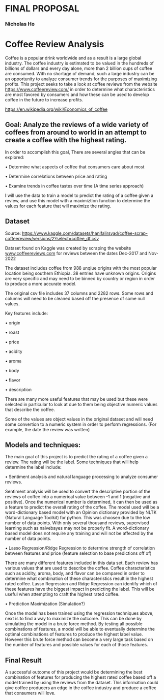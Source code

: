 # FINAL PROPOSAL
### Nicholas Ho

# Coffee Review Analysis

Coffee is a popular drink worldwide and as a result is a large global industry.  The coffee industry is estimated to be valued in the hundreds of billions of dollars and every day alone, more than 2 billion cups of coffee are consumed.  With no shortage of demand, such a large industry can be an opportunity to analyze consumer trends for the purposes of maximizing profits.  This project seeks to take a look at coffee reviews from the website https://www.coffeereview.com/ in order to determine what characteristics are most favored by consumers and how these can be used to develop coffee in the future to increase profits.

https://en.wikipedia.org/wiki/Economics_of_coffee

## Goal: Analyze the reviews of a wide variety of coffees from around to world in an attempt to create a coffee with the highest rating.

In order to accomplish this goal, There are several angles that can be explored:

• Determine what aspects of coffee that consumers care about most

• Determine correlations between price and rating

• Examine trends in coffee tastes over time (A time series approach)

I will use the data to train a model to predict the rating of a coffee given a review, and use this model with a maximiztion function to determine the values for each feature that will maximize the rating.

## Dataset

Source: https://www.kaggle.com/datasets/hanifalirsyad/coffee-scrap-coffeereview/versions/2?select=coffee_df.csv

Dataset found on Kaggle was created by scraping the website www.coffeereviews.com for reviews between the dates Dec-2017 and Nov-2022

The dataset includes coffee from 988 unqiue origins with the most popular location being southern Ethiopia.  38 entries have unknown origins.  Origins are very specific and may need to be binned by country or region in order to produce a more accurate model.

The original csv file includes 37 columns and 2282 rows.  Some rows and columns will need to be cleaned based off the presence of some null values.

Key features include: 

• origin

• roast

• price

• acidity

• aroma

• body

• flavor

• description

There are many more useful features that may be used but these were selected in particular to look at due to them being objective numeric values that describe the coffee.

Some of the values are object values in the original dataset and will need some convertion to a numeric system in order to perform regressions.  (For example, the date the review was written)

## Models and techniques:

The main goal of this project is to predict the rating of a coffee given a review.  The rating will be the label.  Some techniques that will help determine the label include:

• Sentiment analysis and natural language processing to analyze consumer reviews.

Sentiment analysis will be used to convert the descriptive portion of the reviews of coffee into a numerical value between -1 and 1 (negative and positive).  Once the numerical number is determined, it can then be used as a feature to predict the overall rating of the coffee.  The model used will be a word-dictionary based model with an Opinion dictionary provided by NLTK (Natural Language Toolkit) for python.  This was choosen due to the low number of data points.  With only several thousand reviews, supervised learning such as naivebayes may not be properly fit.  A word-dictionary based model does not require any training and will not be affected by the number of data points.

• Lasso Regression/Ridge Regression to determine strength of correlation between features and price (feature selection to base predictions off of)

There are many different features included in this data set.  Each review has various values that are used to describe the coffee.  Coffee characteristics such as acidity, aroma, body, and flavor can be compared in order to determine what combination of these characteristics result in the highest rated coffee.  Lasso Regression and Ridge Regression can identify which of these features have the biggest impact in predicting the label.  This will be useful when attempting to craft the highest rated coffee.

• Prediction Maximization (Simulation?)

Once the model has been trained using the regression techniques above, next is to find a way to maximize the outcome.  This can be done by simulating the model in a brute force method.  By testing all possible combinations of features, a model will be able to eventually determine the optimal combinations of features to produce the highest label value.  However this brute force method can become a very large task based on the number of features and possible values for each of those features.

## Final Result

A successful outcome of this project would be determining the best combination of features for producing the highest rated coffee based off a model trained by using the reviews from the dataset.  This information could give coffee producers an edge in the coffee industry and produce a coffee that consumers will love.

